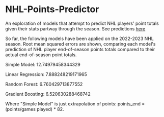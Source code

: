 # NHL-Points-Predictor
An exploration of models that attempt to predict NHL players' point totals given their stats partway through the season. See predictions [here](https://nhl-points-predictor.streamlit.app/)

So far, the following models have been applied on the 2022-2023 NHL season. 
Root mean squared errors are shown, comparing each model's prediction of NHL player end-of-season points totals compared to their actual end-of-season point totals.

Simple Model: 12.74979458344329 

Linear Regression: 7.888248219171965 

Random Forest: 6.760429713877552 

Gradient Boosting: 6.520630288468742 

Where "Simple Model" is just extrapolation of points: points_end = (points/games played) * 82.
 

